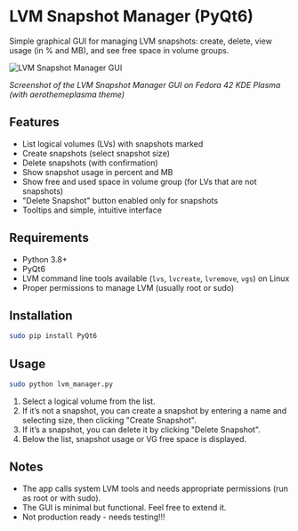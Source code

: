 # LVM Snapshot Manager (PyQt6)

Simple graphical GUI for managing LVM snapshots: create, delete, view usage (in % and MB), and see free space in volume groups.

![LVM Snapshot Manager GUI](https://github.com/user-attachments/assets/aa7a769f-243d-4810-a894-5cbc77847b9e)

*Screenshot of the LVM Snapshot Manager GUI on Fedora 42 KDE Plasma (with aerothemeplasma theme)*
## Features

- List logical volumes (LVs) with snapshots marked  
- Create snapshots (select snapshot size)  
- Delete snapshots (with confirmation)  
- Show snapshot usage in percent and MB  
- Show free and used space in volume group (for LVs that are not snapshots)  
- "Delete Snapshot" button enabled only for snapshots  
- Tooltips and simple, intuitive interface  

## Requirements

- Python 3.8+  
- PyQt6  
- LVM command line tools available (`lvs`, `lvcreate`, `lvremove`, `vgs`) on Linux  
- Proper permissions to manage LVM (usually root or sudo)  

## Installation

```bash
sudo pip install PyQt6
````

## Usage

```bash
sudo python lvm_manager.py
```

1. Select a logical volume from the list.
2. If it’s not a snapshot, you can create a snapshot by entering a name and selecting size, then clicking "Create Snapshot".
3. If it’s a snapshot, you can delete it by clicking "Delete Snapshot".
4. Below the list, snapshot usage or VG free space is displayed.

## Notes

* The app calls system LVM tools and needs appropriate permissions (run as root or with sudo).
* The GUI is minimal but functional. Feel free to extend it.
* Not production ready - needs testing!!!
